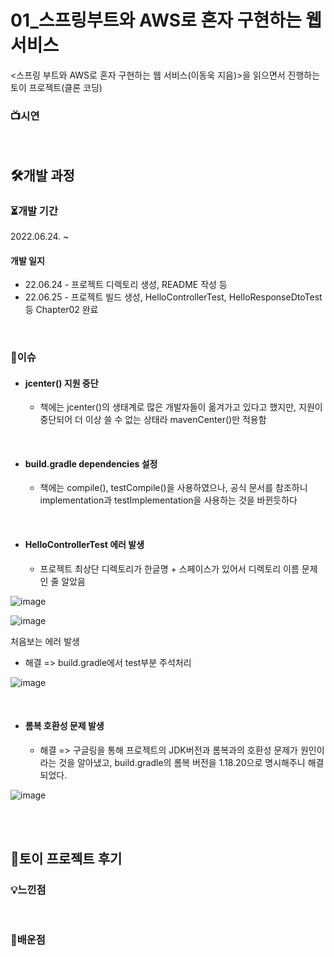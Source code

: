 # 01_스프링부트와 AWS로 혼자 구현하는 웹 서비스

<스프링 부트와 AWS로 혼자 구현하는 웹 서비스(이동욱 지음)>을 읽으면서 진행하는 토이 프로젝트(클론 코딩)

### 📺시연

<br>

## 🛠개발 과정

### ⏳개발 기간

2022.06.24. ~

#### 개발 일지

- 22.06.24 - 프로젝트 디렉토리 생성, README 작성 등
- 22.06.25 - 프로젝트 빌드 생성, HelloControllerTest, HelloResponseDtoTest 등 Chapter02 완료

<br>

### 🧨이슈

- #### jcenter() 지원 중단
  
  - 책에는 jcenter()의 생태계로 많은 개발자들이 옮겨가고 있다고 했지만, 지원이 중단되어 더 이상 쓸 수 없는 상태라 mavenCenter()만 적용함

<br>

- #### build.gradle dependencies 설정
  
  - 책에는 compile(), testCompile()을 사용하였으나, 공식 문서를 참조하니 implementation과 testImplementation을 사용하는 것을 바뀐듯하다

<br>

- #### HelloControllerTest 에러 발생

  - 프로젝트 최상단 디렉토리가 한글명 + 스페이스가 있어서 디렉토리 이름 문제인 줄 알았음


![image](https://user-images.githubusercontent.com/93081720/175773640-540d0704-d608-4a2e-8b5c-4e629f67c1ee.png)

![image](https://user-images.githubusercontent.com/93081720/175773895-f3f3bdbb-d208-47f4-9777-aa2a5f289a99.png)

처음보는 에러 발생

- 해결 => build.gradle에서 test부분 주석처리

![image](https://user-images.githubusercontent.com/93081720/175774316-efc22a45-9905-4c70-9a88-d181a8a36386.png)

<br>

- #### 롬복 호환성 문제 발생

  - 해결 => 구글링을 통해 프로젝트의 JDK버전과 롬복과의 호환성 문제가 원인이라는 것을 알아냈고, build.gradle의 롬복 버전을 1.18.20으로 명시해주니 해결되었다.

![image](https://user-images.githubusercontent.com/93081720/175774938-6cdc3585-e689-4d9a-903d-984cfe240840.png)

<br>



<br>

## 🤔토이 프로젝트 후기

### 💡느낀점

<br>

### 🧠배운점

<br>	